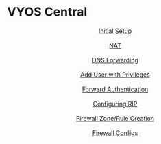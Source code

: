 # VYOS Central

<html>
  <header>
    <a href = "https://github.com/seabar24/Tech-Journal/wiki/VYOS-Tech-Journal-Entry#initial-setup"> Initial Setup</a>
    </br></br>
    <a href = "https://github.com/seabar24/Tech-Journal/wiki/VYOS-Tech-Journal-Entry#nat"> NAT</a>
    </br></br>
    <a href = "https://github.com/seabar24/Tech-Journal/wiki/VYOS-Tech-Journal-Entry#dns-forwarding"> DNS Forwarding</a>
    </br></br>
    <a href = "https://github.com/seabar24/Tech-Journal/wiki/VYOS-Tech-Journal-Entry-%232#add-user-and-privileges"> Add User with Privileges</a>
    </br></br>
    <a href = "https://github.com/seabar24/Tech-Journal/wiki/VYOS-Tech-Journal-Entry-%232#forward-authentication"> Forward Authentication</a>
    </br></br>
    <a href = "https://github.com/seabar24/Tech-Journal/wiki/VYOS-Tech-Journal-%233#configure-rip"> Configuring RIP</a>
    </br></br>
    <a href = "https://github.com/seabar24/Tech-Journal/wiki/VYOS-Tech-Journal-%233#firewall-zone-and-rule-creation"> Firewall Zone/Rule Creation</a>
    </br></br>
    <a href = "https://github.com/seabar24/Tech-Journal/blob/main/Firewall%20Configs.md"> Firewall Configs</a>
  </header>
 </html>
   
